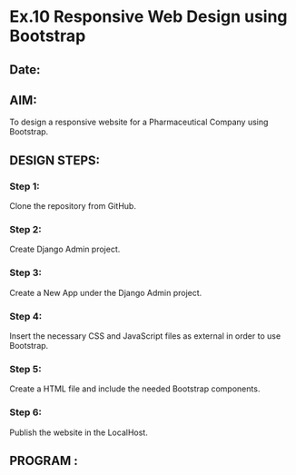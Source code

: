# Ex.10 Responsive Web Design using Bootstrap
## Date:

## AIM:
To design a responsive website for a Pharmaceutical Company using Bootstrap.


## DESIGN STEPS:

### Step 1:
Clone the repository from GitHub.

### Step 2:
Create Django Admin project.

### Step 3:
Create a New App under the Django Admin project.

### Step 4:
Insert the necessary CSS and JavaScript files as external in order to use Bootstrap.

### Step 5:
Create a HTML file and include the needed Bootstrap components.

### Step 6:
Publish the website in the LocalHost.

## PROGRAM :
<!DOCTYPE html>
<html lang="en">
<head>
    <meta charset="UTF-8">
    <meta name="viewport" content="width=device-width, initial-scale=1.0">
    <title>Pharmaceuticals</title>
    <link href="https://stackpath.bootstrapcdn.com/bootstrap/4.5.2/css/bootstrap.min.css" rel="stylesheet">
    <link href="https://cdnjs.cloudflare.com/ajax/libs/font-awesome/5.15.3/css/all.min.css" rel="stylesheet">
    <style>
        .navbar {
            background-color: rgba(0, 0, 0, 0.7); 
        }

        .card {
            margin: 20px; 
        }
    </style>
</head>
<body>

<nav class="navbar navbar-expand-lg navbar-dark bg-primary">
    <a class="navbar-brand" href="#">HealthMed</a>
    <button class="navbar-toggler" type="button" data-toggle="collapse" data-target="#navbarSupportedContent" aria-controls="navbarSupportedContent" aria-expanded="false" aria-label="Toggle navigation">
        <span class="navbar-toggler-icon"></span>
    </button>

    <div class="collapse navbar-collapse" id="navbarSupportedContent">
        <ul class="navbar-nav mr-auto">
            <li class="nav-item active">
                <a class="nav-link" href="#">Home <span class="sr-only">(current)</span></a>
            </li>
            <li class="nav-item dropdown">
                <a class="nav-link dropdown-toggle" href="#" id="navbarDropdownAbout" role="button" data-toggle="dropdown" aria-haspopup="true" aria-expanded="false">
                    <i class="fas fa-info-circle"></i> About
                </a>
                <div class="dropdown-menu" aria-labelledby="navbarDropdownAbout">
                    <a class="dropdown-item" href="#">Our Company</a>
                    <a class="dropdown-item" href="#">Mission & Vision</a>
                    <a class="dropdown-item" href="#">History</a>
                </div>
            </li>
            <li class="nav-item dropdown">
                <a class="nav-link dropdown-toggle" href="#" id="navbarDropdownProducts" role="button" data-toggle="dropdown" aria-haspopup="true" aria-expanded="false">
                    <i class="fas fa-pills"></i> Products
                </a>
                <div class="dropdown-menu" aria-labelledby="navbarDropdownProducts">
                    <a class="dropdown-item" href="#">Medications</a>
                    <a class="dropdown-item" href="#">Supplements</a>
                    <a class="dropdown-item" href="#">Medical Devices</a>
                </div>
            </li>
            <li class="nav-item dropdown">
                <a class="nav-link dropdown-toggle" href="#" id="navbarDropdownContact" role="button" data-toggle="dropdown" aria-haspopup="true" aria-expanded="false">
                    <i class="fas fa-phone-alt"></i> Contact
                </a>
                <div class="dropdown-menu" aria-labelledby="navbarDropdownContact">
                    <a class="dropdown-item" href="#">Customer Support</a>
                    <a class="dropdown-item" href="#">Sales</a>
                    <a class="dropdown-item" href="#">Feedback</a>
                </div>
            </li>
        </ul>
        <ul class="navbar-nav ml-auto">
            <li class="nav-item">
                <a class="nav-link" href="#">Login</a>
            </li>
            <li class="nav-item">
                <a class="nav-link" href="#">Register</a>
            </li>
        </ul>
    </div>
</nav>

    <div style="display:flex;">
        <div class="card" style="width: 20rem; margin:20px">
            <img src="c:\Users\admin\Desktop\images (1).jpeg" class="card-img-top" alt="..." style="height: 300px;">
            <div class="card-body">
              <h5 class="card-title">Our Company</h5>
              <p class="card-text">Welcome to HealthMed. We're dedicated to advancing healthcare through innovative and affordable medications, ensuring better patient outcomes worldwide.</p>
              <a href="#" class="btn btn-primary">More info</a>
            </div>
        </div>


          <div class="card" style="width: 20rem; margin:20px">
            <img src="c:\Users\admin\Desktop\images.jpeg" class="card-img-top" alt="..." style="height: 300px;">
            <div class="card-body">
              <h5 class="card-title">Our Mission</h5>
              <p class="card-text">Our mission at HealthMed is to improve global health through innovative and affordable pharmaceutical solutions.</p>
              <a href="#" class="btn btn-primary">More info</a>
            </div>
          </div>


          <div class="card" style="width: 20rem; margin:20px">
            <img src="c:\Users\admin\Desktop\download.png" class="card-img-top" alt="..." style="height: 300px;">
            <div class="card-body">
              <h5 class="card-title">Our Vission</h5>
              <p class="card-text">Our vision at HealthMed is to transform the pharmaceutical industry by continually advancing research and development to address the evolving needs of patients worldwide.</p>
              <a href="#" class="btn btn-primary">More info</a>
            </div>
          </div>


          <div class="card" style="width: 20rem; margin:20px">
            <img src="c:\Users\admin\Desktop\phra.png" class="card-img-top" alt="..." style="height: 300px;">
            <div class="card-body">
              <h5 class="card-title">History</h5>
              <p class="card-text">Founded in 2016, HealthMed has grown from a small research lab to a renowned pharmaceutical company. Over the years, we have pioneered breakthrough medications and treatments. </p>
              <a href="#" class="btn btn-primary">More info</a>
            </div>
          </div>
    </div>


<footer class="bg-dark text-white text-center py-4 mt-5">
    <p>&copy; 2024 PharmaCompany. All rights reserved.</p>
</footer>


<script src="https://code.jquery.com/jquery-3.5.1.slim.min.js"></script>
<script src="https://cdn.jsdelivr.net/npm/popper.js@1.16.1/dist/umd/popper.min.js"></script>
<script src="https://stackpath.bootstrapcdn.com/bootstrap/4.5.2/js/bootstrap.min.js"></script>
</body>
</html>


## OUTPUT:
![Screenshot 2024-05-13 112236](https://github.com/Hariniii21/Pharma/assets/147140423/eaa3bcba-0c79-46af-85a9-475262363789)


## RESULT:
The program for responsive web design using Bootstrap is completed successfully.

